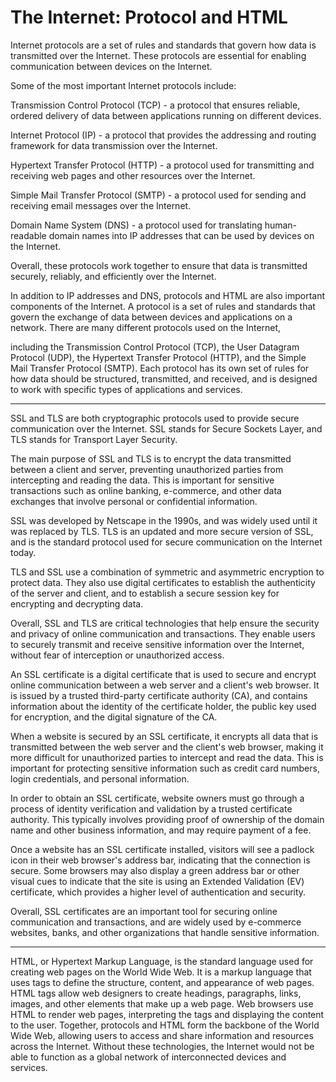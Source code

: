 # The Internet: Protocol and HTML

Internet protocols are a set of rules and standards that govern how data is transmitted over the Internet. These protocols are essential for enabling communication between devices on the Internet.

Some of the most important Internet protocols include:

Transmission Control Protocol (TCP) - a protocol that ensures reliable, ordered delivery of data between applications running on different devices.

Internet Protocol (IP) - a protocol that provides the addressing and routing framework for data transmission over the Internet.

Hypertext Transfer Protocol (HTTP) - a protocol used for transmitting and receiving web pages and other resources over the Internet.

Simple Mail Transfer Protocol (SMTP) - a protocol used for sending and receiving email messages over the Internet.

Domain Name System (DNS) - a protocol used for translating human-readable domain names into IP addresses that can be used by devices on the Internet.

Overall, these protocols work together to ensure that data is transmitted securely, reliably, and efficiently over the Internet.


In addition to IP addresses and DNS, protocols and HTML are also important components of the Internet. A protocol is a set of rules and standards that govern the exchange of data between devices and applications on a network. There are many different protocols used on the Internet,

 including the Transmission Control Protocol (TCP), the User Datagram Protocol (UDP), the Hypertext Transfer Protocol (HTTP), and the Simple Mail Transfer Protocol (SMTP). Each protocol has its own set of rules for how data should be structured, transmitted, and received, and is designed to work with specific types of applications and services. 

---

SSL and TLS are both cryptographic protocols used to provide secure communication over the Internet. SSL stands for Secure Sockets Layer, and TLS stands for Transport Layer Security.

The main purpose of SSL and TLS is to encrypt the data transmitted between a client and server, preventing unauthorized parties from intercepting and reading the data. This is important for sensitive transactions such as online banking, e-commerce, and other data exchanges that involve personal or confidential information.

SSL was developed by Netscape in the 1990s, and was widely used until it was replaced by TLS. TLS is an updated and more secure version of SSL, and is the standard protocol used for secure communication on the Internet today.

TLS and SSL use a combination of symmetric and asymmetric encryption to protect data. They also use digital certificates to establish the authenticity of the server and client, and to establish a secure session key for encrypting and decrypting data.

Overall, SSL and TLS are critical technologies that help ensure the security and privacy of online communication and transactions. They enable users to securely transmit and receive sensitive information over the Internet, without fear of interception or unauthorized access.

An SSL certificate is a digital certificate that is used to secure and encrypt online communication between a web server and a client's web browser. It is issued by a trusted third-party certificate authority (CA), and contains information about the identity of the certificate holder, the public key used for encryption, and the digital signature of the CA.

When a website is secured by an SSL certificate, it encrypts all data that is transmitted between the web server and the client's web browser, making it more difficult for unauthorized parties to intercept and read the data. This is important for protecting sensitive information such as credit card numbers, login credentials, and personal information.

In order to obtain an SSL certificate, website owners must go through a process of identity verification and validation by a trusted certificate authority. This typically involves providing proof of ownership of the domain name and other business information, and may require payment of a fee.

Once a website has an SSL certificate installed, visitors will see a padlock icon in their web browser's address bar, indicating that the connection is secure. Some browsers may also display a green address bar or other visual cues to indicate that the site is using an Extended Validation (EV) certificate, which provides a higher level of authentication and security.

Overall, SSL certificates are an important tool for securing online communication and transactions, and are widely used by e-commerce websites, banks, and other organizations that handle sensitive information.

---

HTML, or Hypertext Markup Language, is the standard language used for creating web pages on the World Wide Web. It is a markup language that uses tags to define the structure, content, and appearance of web pages. HTML tags allow web designers to create headings, paragraphs, links, images, and other elements that make up a web page. Web browsers use HTML to render web pages, interpreting the tags and displaying the content to the user. Together, protocols and HTML form the backbone of the World Wide Web, allowing users to access and share information and resources across the Internet. Without these technologies, the Internet would not be able to function as a global network of interconnected devices and services.
